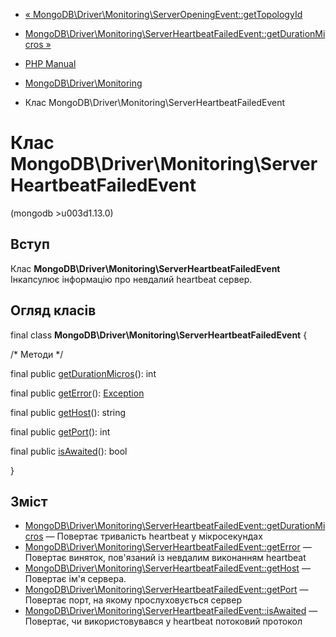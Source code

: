 - [«
MongoDB\Driver\Monitoring\ServerOpeningEvent::getTopologyId](mongodb-driver-monitoring-serveropeningevent.gettopologyid.md)
- [MongoDB\Driver\Monitoring\ServerHeartbeatFailedEvent::getDurationMicros
»](mongodb-driver-monitoring-serverheartbeatfailedevent.getdurationmicros.md)

- [PHP Manual](index.md)
- [MongoDB\Driver\Monitoring](mongodb.monitoring.md)
- Клас MongoDB\Driver\Monitoring\ServerHeartbeatFailedEvent

# Клас MongoDB\Driver\Monitoring\ServerHeartbeatFailedEvent

(mongodb \>u003d1.13.0)

## Вступ

Клас **MongoDB\Driver\Monitoring\ServerHeartbeatFailedEvent**
Інкапсулює інформацію про невдалий heartbeat сервер.

## Огляд класів

final class **MongoDB\Driver\Monitoring\ServerHeartbeatFailedEvent** {

/\* Методи \*/

final public
[getDurationMicros](mongodb-driver-monitoring-serverheartbeatfailedevent.getdurationmicros.md)():
int

final public
[getError](mongodb-driver-monitoring-serverheartbeatfailedevent.geterror.md)():
[Exception](class.exception.md)

final public
[getHost](mongodb-driver-monitoring-serverheartbeatfailedevent.gethost.md)():
string

final public
[getPort](mongodb-driver-monitoring-serverheartbeatfailedevent.getport.md)():
int

final public
[isAwaited](mongodb-driver-monitoring-serverheartbeatfailedevent.isawaited.md)():
bool

}

## Зміст

- [MongoDB\Driver\Monitoring\ServerHeartbeatFailedEvent::getDurationMicros](mongodb-driver-monitoring-serverheartbeatfailedevent.getdurationmicros.md)
— Повертає тривалість heartbeat у мікросекундах
- [MongoDB\Driver\Monitoring\ServerHeartbeatFailedEvent::getError](mongodb-driver-monitoring-serverheartbeatfailedevent.geterror.md)
— Повертає виняток, пов'язаний із невдалим виконанням heartbeat
- [MongoDB\Driver\Monitoring\ServerHeartbeatFailedEvent::getHost](mongodb-driver-monitoring-serverheartbeatfailedevent.gethost.md)
— Повертає ім'я сервера.
- [MongoDB\Driver\Monitoring\ServerHeartbeatFailedEvent::getPort](mongodb-driver-monitoring-serverheartbeatfailedevent.getport.md)
— Повертає порт, на якому прослуховується сервер
- [MongoDB\Driver\Monitoring\ServerHeartbeatFailedEvent::isAwaited](mongodb-driver-monitoring-serverheartbeatfailedevent.isawaited.md)
— Повертає, чи використовувався у heartbeat потоковий протокол
